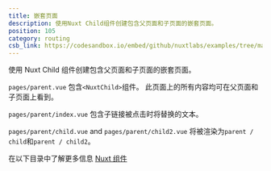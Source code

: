 ```yaml
---
title: 嵌套页面
description: 使用Nuxt Child组件创建包含父页面和子页面的嵌套页面。
position: 105
category: routing
csb_link: https://codesandbox.io/embed/github/nuxtlabs/examples/tree/master/routing/nested-pages?fontsize=14&hidenavigation=1&module=%2Fpages%2Fparent.vue&theme=dark&view=editor
---
```


使用 Nuxt Child 组件创建包含父页面和子页面的嵌套页面。

<example-intro></example-intro>

`pages/parent.vue` 包含`<NuxtChild>`组件。 此页面上的所有内容均可在父页面和子页面上看到。

`pages/parent/index.vue` 包含子链接被点击时将替换的文本。

`pages/parent/child.vue` and `pages/parent/child2.vue` 将被渲染为`parent / child`和`parent / child2`。

<base-alert type="next">

在以下目录中了解更多信息 [Nuxt 组件](/docs/2.x/features/nuxt-components#the-nuxtchild-component)

</base-alert>

<code-sandbox :src="csb_link"></code-sandbox>
